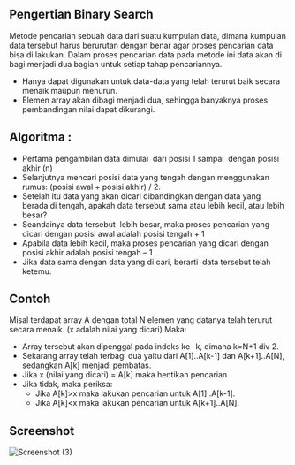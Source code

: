 ## Pengertian Binary Search
Metode pencarian sebuah data dari suatu kumpulan data, dimana kumpulan data tersebut harus berurutan dengan benar agar proses pencarian data bisa di lakukan. 
Dalam proses pencarian data pada metode ini data akan di bagi menjadi dua bagian untuk setiap tahap pencariannya. 
- Hanya dapat digunakan untuk data-data yang telah terurut baik secara menaik maupun menurun.
- Elemen array akan dibagi menjadi dua, sehingga banyaknya proses pembandingan nilai dapat dikurangi.

## Algoritma :
- Pertama pengambilan data dimulai  dari posisi 1 sampai  dengan posisi akhir (n) 
- Selanjutnya mencari posisi data yang tengah dengan menggunakan rumus: (posisi awal + posisi akhir) / 2. 
- Setelah itu data yang akan dicari dibandingkan dengan data yang berada di tengah, apakah data tersebut sama atau lebih kecil, atau lebih besar? 
- Seandainya data tersebut  lebih besar, maka proses pencarian yang dicari dengan posisi awal adalah posisi tengah + 1 
- Apabila data lebih kecil, maka proses pencarian yang dicari dengan posisi akhir adalah posisi tengah – 1 
- Jika data sama dengan data yang di cari, berarti  data tersebut telah ketemu.

## Contoh 
Misal terdapat array A dengan total N elemen yang datanya telah terurut secara menaik. (x adalah nilai yang dicari)
Maka:
- Array tersebut akan dipenggal pada indeks ke- k, dimana k=N+1 div 2.
- Sekarang array telah terbagi dua yaitu dari A[1]..A[k-1] dan A[k+1]..A[N], sedangkan A[k] menjadi pembatas.
- Jika x (nilai yang dicari) = A[k] maka hentikan pencarian
- Jika tidak, maka periksa:
  - Jika A[k]>x maka lakukan pencarian untuk A[1]..A[k-1].
  - Jika A[k]<x maka lakukan pencarian untuk A[k+1]..A[N].


## Screenshot
![Screenshot (3)](https://user-images.githubusercontent.com/91766087/229853200-e128ea21-2508-427c-a13a-078d582aca18.png)


